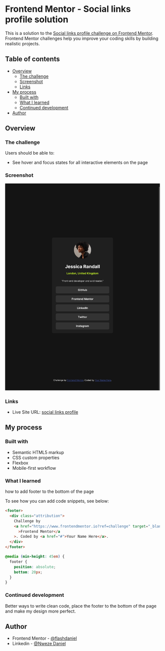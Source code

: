 # Frontend Mentor - Social links profile solution

This is a solution to the [Social links profile challenge on Frontend Mentor](https://www.frontendmentor.io/challenges/social-links-profile-UG32l9m6dQ). Frontend Mentor challenges help you improve your coding skills by building realistic projects.

## Table of contents

- [Overview](#overview)
  - [The challenge](#the-challenge)
  - [Screenshot](#screenshot)
  - [Links](#links)
- [My process](#my-process)
  - [Built with](#built-with)
  - [What I learned](#what-i-learned)
  - [Continued development](#continued-development)
- [Author](#author)

## Overview

### The challenge

Users should be able to:

- See hover and focus states for all interactive elements on the page

### Screenshot

![](./assets/images/ScreenShot.png)

### Links

- Live Site URL: [social links profile](https://social-links-profile-main3013.netlify.app/)

## My process

### Built with

- Semantic HTML5 markup
- CSS custom properties
- Flexbox
- Mobile-first workflow

### What I learned

how to add footer to the bottom of the page

To see how you can add code snippets, see below:

```html
<footer>
  <div class="attribution">
    Challenge by
    <a href="https://www.frontendmentor.io?ref=challenge" target="_blank"
      >Frontend Mentor</a
    >. Coded by <a href="#">Your Name Here</a>.
  </div>
</footer>
```

```css
@media (min-height: 45em) {
  footer {
    position: absolute;
    bottom: 20px;
  }
}
```

### Continued development

Better ways to write clean code, place the footer to the bottom of the page and make my design more perfect.

## Author

- Frontend Mentor - [@flashdaniel](https://www.frontendmentor.io/profile/Flashdaniel)
- Linkedin - [@Nweze Daniel](https://www.twitter.com/yourusername)
